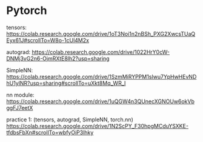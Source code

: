 # Pytorch

tensors:
https://colab.research.google.com/drive/1oT3Noi1n2nBSh_PXG2XwcsTUaQEyx61J#scrollTo=W8o-1cUl4M2x

autograd:
https://colab.research.google.com/drive/1022HrY0cW-DNMj3vG2n6-OjmRXtE8lh2?usp=sharing

SimpleNN:
https://colab.research.google.com/drive/1SzmMiRYPPM1sIwu7YpHwHEvNDhU1ylNR?usp=sharing#scrollTo=uXkt8Mq_WR_I

nn module:
https://colab.research.google.com/drive/1uQGW4n3QUnecXGNOUw6okVbggFJ7eetX

practice 1: (tensors, autograd, SimpleNN, torch.nn)
https://colab.research.google.com/drive/1N2ScPY_F30hpgMCduYSXKE-tfdbsFbXn#scrollTo=wbfyOiP3lhky
